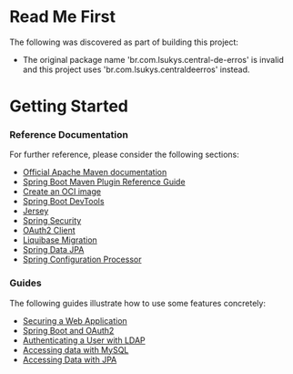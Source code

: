 # Read Me First
The following was discovered as part of building this project:

* The original package name 'br.com.lsukys.central-de-erros' is invalid and this project uses 'br.com.lsukys.centraldeerros' instead.

# Getting Started

### Reference Documentation
For further reference, please consider the following sections:

* [Official Apache Maven documentation](https://maven.apache.org/guides/index.html)
* [Spring Boot Maven Plugin Reference Guide](https://docs.spring.io/spring-boot/docs/2.3.2.RELEASE/maven-plugin/reference/html/)
* [Create an OCI image](https://docs.spring.io/spring-boot/docs/2.3.2.RELEASE/maven-plugin/reference/html/#build-image)
* [Spring Boot DevTools](https://docs.spring.io/spring-boot/docs/2.3.2.RELEASE/reference/htmlsingle/#using-boot-devtools)
* [Jersey](https://docs.spring.io/spring-boot/docs/2.3.2.RELEASE/reference/htmlsingle/#boot-features-jersey)
* [Spring Security](https://docs.spring.io/spring-boot/docs/2.3.2.RELEASE/reference/htmlsingle/#boot-features-security)
* [OAuth2 Client](https://docs.spring.io/spring-boot/docs/2.3.2.RELEASE/reference/htmlsingle/#boot-features-security-oauth2-client)
* [Liquibase Migration](https://docs.spring.io/spring-boot/docs/2.3.2.RELEASE/reference/htmlsingle/#howto-execute-liquibase-database-migrations-on-startup)
* [Spring Data JPA](https://docs.spring.io/spring-boot/docs/2.3.2.RELEASE/reference/htmlsingle/#boot-features-jpa-and-spring-data)
* [Spring Configuration Processor](https://docs.spring.io/spring-boot/docs/2.3.2.RELEASE/reference/htmlsingle/#configuration-metadata-annotation-processor)

### Guides
The following guides illustrate how to use some features concretely:

* [Securing a Web Application](https://spring.io/guides/gs/securing-web/)
* [Spring Boot and OAuth2](https://spring.io/guides/tutorials/spring-boot-oauth2/)
* [Authenticating a User with LDAP](https://spring.io/guides/gs/authenticating-ldap/)
* [Accessing data with MySQL](https://spring.io/guides/gs/accessing-data-mysql/)
* [Accessing Data with JPA](https://spring.io/guides/gs/accessing-data-jpa/)

